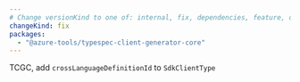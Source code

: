 ```yaml
---
# Change versionKind to one of: internal, fix, dependencies, feature, deprecation, breaking
changeKind: fix
packages:
  - "@azure-tools/typespec-client-generator-core"
---
```


TCGC, add `crossLanguageDefinitionId` to `SdkClientType`
